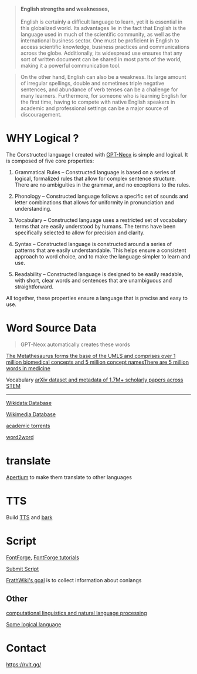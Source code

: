 > #### English strengths and weaknesses,
> English is certainly a difficult language to learn, yet it is essential in this globalized world. Its advantages lie in the fact that English is the language used in much of the scientific community, as well as the international business sector. One must be proficient in English to access scientific knowledge, business practices and communications across the globe. Additionally, its widespread use ensures that any sort of written document can be shared in most parts of the world, making it a powerful communication tool. 

> On the other hand, English can also be a weakness. Its large amount of irregular spellings, double and sometimes triple negative sentences, and abundance of verb tenses can be a challenge for many learners. Furthermore, for someone who is learning English for the first time, having to compete with native English speakers in academic and professional settings can be a major source of discouragement.

# WHY Logical ?
The Constructed language I created with [GPT-Neox](https://github.com/EleutherAI/gpt-neox) is simple and logical. It is composed of five core properties:

1. Grammatical Rules – Constructed language is based on a series of logical, formalized rules that allow for complex sentence structure. There are no ambiguities in the grammar, and no exceptions to the rules.

2. Phonology – Constructed language follows a specific set of sounds and letter combinations that allows for uniformity in pronunciation and understanding.

3. Vocabulary – Constructed language uses a restricted set of vocabulary terms that are easily understood by humans. The terms have been specifically selected to allow for precision and clarity.

4. Syntax – Constructed language is constructed around a series of patterns that are easily understandable. This helps ensure a consistent approach to word choice, and to make the language simpler to learn and use.

5. Readability – Constructed language is designed to be easily readable, with short, clear words and sentences that are unambiguous and straightforward.

All together, these properties ensure a language that is precise and easy to use.

# Word Source Data
> GPT-Neox automatically creates these words

[The Metathesaurus forms the base of the UMLS and comprises over 1 million biomedical concepts and 5 million concept namesThere are 5 million words in medicine](https://www.nlm.nih.gov/research/umls/licensedcontent/umlsknowledgesources.html
)

Vocabulary [arXiv dataset and metadata of 1.7M+ scholarly papers across STEM ](https://www.kaggle.com/datasets/Cornell-University/arxiv)

---
[Wikidata:Database](https://www.wikidata.org/wiki/Wikidata:Database_download)

[Wikimedia Database](https://dumps.wikimedia.org/)

[academic torrents](https://academictorrents.com/)

[word2word](https://github.com/kakaobrain/word2word)

# translate
[Apertium](https://github.com/apertium) to make them translate to other languages

# TTS
Build [TTS](https://github.com/coqui-ai/TTS) and [bark
](https://github.com/suno-ai/bark)


# Script
[FontForge](https://github.com/fontforge/fontforge), [FontForge tutorials](https://www.youtube.com/playlist?list=PLAh1LrrdjJQh8vJCqik4xidgTlxoWhiWY)

[Submit Script](https://www.omniglot.com/index.htm)

[FrathWiki's goal](https://www.frathwiki.com/FrathWiki:Goals) is to collect information about conlangs

## Other
[computational linguistics and natural language processing](https://academictorrents.com/)

[Some logical language](https://loglangs.wiki/Portal)

# Contact
https://rvlt.gg/
